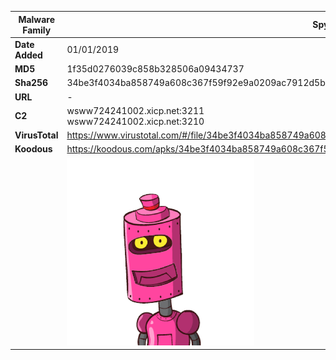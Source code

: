 | Malware Family | Spynote                                                      |
| -------------- | ------------------------------------------------------------ |
| **Date Added** | 01/01/2019                                                   |
| **MD5**        | 1f35d0276039c858b328506a09434737                             |
| **Sha256**     | 34be3f4034ba858749a608c367f59f92e9a0209ac7912d5bbdc6c9c94b91c800 |
| **URL**        | -                                                            |
| **C2**         | wsww724241002.xicp.net:3211<br />wsww724241002.xicp.net:3210 |
| **VirusTotal** | https://www.virustotal.com/#/file/34be3f4034ba858749a608c367f59f92e9a0209ac7912d5bbdc6c9c94b91c800/detection |
| **Koodous**    | https://koodous.com/apks/34be3f4034ba858749a608c367f59f92e9a0209ac7912d5bbdc6c9c94b91c800 |
|                | ![](../assets/34be3f4034ba858749a608c367f59f92e9a0209ac7912d5bbdc6c9c94b91c800.png) |
